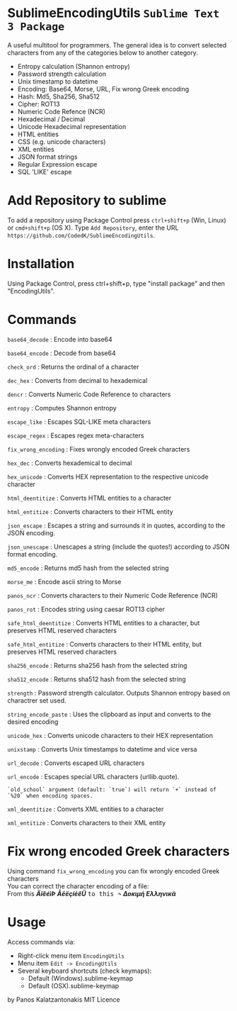# SublimeEncodingUtils `Sublime Text 3 Package`
A useful multitool for programmers.
The general idea is to convert selected characters from
any of the categories below to another category.

- Entropy calculation (Shannon entropy)
- Password strength calculation
- Unix timestamp to datetime
- Encoding: Base64, Morse, URL, Fix wrong Greek encoding
- Hash: Md5, Sha256, Sha512
- Cipher: ROT13
- Numeric Code Refence (NCR)
- Hexadecimal / Decimal
- Unicode Hexadecimal representation
- HTML entities
- CSS (e.g. unicode characters)
- XML entities
- JSON format strings
- Regular Expression escape
- SQL 'LIKE' escape

# Add Repository to sublime
To add a repository using Package Control press `ctrl+shift+p` (Win, Linux) or `cmd+shift+p` (OS X).
Type `Add Repository`, enter the URL  `https://github.com/CodedK/SublimeEncodingUtils`.

# Installation
Using Package Control, press ctrl+shift+p, type "install package" and then "EncodingUtils".

# Commands
`base64_decode` : Encode into base64

`base64_encode` : Decode from base64

`check_ord` : Returns the ordinal of a character

`dec_hex` : Converts from decimal to hexademical

`dencr` : Converts Numeric Code Reference to characters

`entropy` : Computes Shannon entropy

`escape_like` : Escapes SQL-LIKE meta characters

`escape_regex` : Escapes regex meta-characters

`fix_wrong_encoding` : Fixes wrongly encoded Greek characters

`hex_dec` : Converts hexademical to decimal

`hex_unicode` : Converts HEX representation to the respective unicode character

`html_deentitize` : Converts HTML entities to a character

`html_entitize` : Converts characters to their HTML entity

`json_escape` : Escapes a string and surrounds it in quotes, according to the JSON encoding.

`json_unescape` : Unescapes a string (include the quotes!) according to JSON format encoding.

`md5_encode` : Returns md5 hash from the selected string

`morse_me` : Encode ascii string to Morse

`panos_ncr` : Converts characters to their Numeric Code Reference (NCR)

`panos_rot` : Encodes string using caesar ROT13 cipher

`safe_html_deentitize` : Converts HTML entities to a character, but preserves HTML reserved characters

`safe_html_entitize` : Converts characters to their HTML entity, but preserves HTML reserved characters

`sha256_encode` : Returns sha256 hash from the selected string

`sha512_encode` : Returns sha512 hash from the selected string

`strength` : Password strength calculator. Outputs Shannon entropy based on charactrer set used.

`string_encode_paste` : Uses the clipboard as input and converts to the desired encoding

`unicode_hex` : Converts unicode characters to their HEX representation

`unixstamp` : Converts Unix timestamps to datetime and vice versa

`url_decode` : Converts escaped URL characters

`url_encode` : Escapes special URL characters (urllib.quote).

	`old_school` argument (default: `true`) will return `+` instead of `%20` when encoding spaces.

`xml_deentitize` : Converts XML entities to a character

`xml_entitize` : Converts characters to their XML entity



# Fix wrong encoded Greek characters
Using command `fix_wrong_encoding` you can fix wrongly encoded Greek characters<br>
You can correct the character encoding of a file: <br>
From this ***ÄïêéìÞ ÅëëçíéêÜ*** <kbd> to this ↷</kbd> ***Δοκιμή Ελληνικά***

# Usage
Access commands via:

- Right-click menu item `EncodingUtils`
- Menu item `Edit -> EncodingUtils`
- Several keyboard shortcuts (check keymaps):
	- Default (Windows).sublime-keymap
	- Default (OSX).sublime-keymap


 by Panos Kalatzantonakis
 MIT Licence
